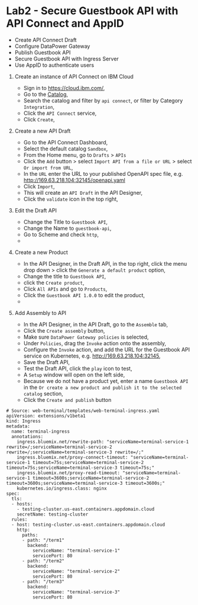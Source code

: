 # Lab2 - Secure Guestbook API with API Connect and AppID

* Create API Connect Draft
* Configure DataPower Gateway
* Publish Guestbook API 
* Secure Guestbook API with Ingress Server
* Use AppID to authenticate users

1. Create an instance of API Connect on IBM Cloud

	* Sign in to https://cloud.ibm.com/,
	* Go to the [Catalog](https://cloud.ibm.com/catalog),
	* Search the catalog and filter by `api connect`, or filter by Category `Integration`,
	* Click the `API Connect` service,
	* Click `Create`,

2. Create a new API Draft

	* Go to the API Connect Dashboard,
	* Select the default catalog `Sandbox`,
	* From the Home menu, go to `Drafts` > `APIs`
	* Click the `Add` button > select `Import API from a file or URL` > select `Or import from URL`,
	* In the `URL` enter the URL to your published OpenAPI spec file, e.g. http://169.63.218.104:32145/openapi.yaml
	* Click `Import`,
	* This will create an `API Draft` in the API Designer,
	* Click the `validate` icon in the top right,

3. Edit the Draft API

	* Change the Title to `Guestbook API`,
	* Change the Name to `guestbook-api`,
	* Go to Scheme and check `http`,
	* 

4. Create a new Product

	* In the API Designer, in the Draft API, in the top right, click the menu drop down > click the `Generate a default product` option,
	* Change the title to `Guestbook API`,
	* click the `Create product`,
	* Click `All APIs` and go to `Products`,
	* Click the `Guestbook API 1.0.0` to edit the product,
	* 


4. Add Assembly to API

	* In the API Designer, in the API Draft, go to the `Assemble` tab,
	* Click the `Create assembly` button,
	* Make sure `DataPower Gateway policies` is selected,
	* Under `Policies`, drag the `Invoke` action onto the assembly,
	* Configure the `Invoke` action, and add the URL for the Guestbook API service on Kubernetes, e.g. http://169.63.218.104:32145,
	* Save the Draft API,
	* Test the Draft API, click the `play` icon to test,
	* A `Setup` window will open on the left side,
	* Because we do not have a product yet, enter a name `Guestbook API` in the `Or create a new product and publish it to the selected catalog` section,
	* Click the `Create and publish` button

```
# Source: web-terminal/templates/web-terminal-ingress.yaml
apiVersion: extensions/v1beta1
kind: Ingress
metadata:
  name: terminal-ingress
  annotations:
    ingress.bluemix.net/rewrite-path: "serviceName=terminal-service-1 rewrite=/;serviceName=terminal-service-2 rewrite=/;serviceName=terminal-service-3 rewrite=/;"
    ingress.bluemix.net/proxy-connect-timeout: "serviceName=terminal-service-1 timeout=75s;serviceName=terminal-service-2 timeout=75s;serviceName=terminal-service-3 timeout=75s;"
    ingress.bluemix.net/proxy-read-timeout: "serviceName=terminal-service-1 timeout=3600s;serviceName=terminal-service-2 timeout=3600s;serviceName=terminal-service-3 timeout=3600s;"
    kubernetes.io/ingress.class: nginx
spec:
  tls:
  - hosts:
    - testing-cluster.us-east.containers.appdomain.cloud
    secretName: testing-cluster
  rules:
  - host: testing-cluster.us-east.containers.appdomain.cloud
    http:
      paths:
      - path: "/term1"
        backend:
          serviceName: "terminal-service-1"
          servicePort: 80
      - path: "/term2"
        backend:
          serviceName: "terminal-service-2"
          servicePort: 80
      - path: "/term3"
        backend:
          serviceName: "terminal-service-3"
          servicePort: 80
```